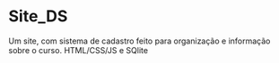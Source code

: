 # Site_DS
Um site, com sistema de cadastro feito para organização e informação sobre o curso. HTML/CSS/JS e SQlite
